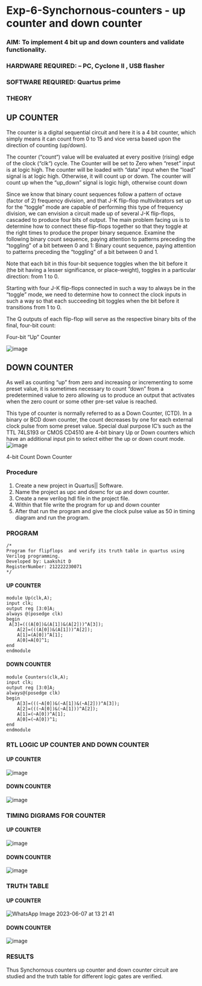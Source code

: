 # Exp-6-Synchornous-counters - up counter and down counter 
### AIM: To implement 4 bit up and down counters and validate  functionality.
### HARDWARE REQUIRED:  – PC, Cyclone II , USB flasher
### SOFTWARE REQUIRED:   Quartus prime
### THEORY 

## UP COUNTER 
The counter is a digital sequential circuit and here it is a 4 bit counter, which simply means it can count from 0 to 15 and vice versa based upon the direction of counting (up/down). 

The counter (“count“) value will be evaluated at every positive (rising) edge of the clock (“clk“) cycle.
The Counter will be set to Zero when “reset” input is at logic high.
The counter will be loaded with “data” input when the “load” signal is at logic high. Otherwise, it will count up or down.
The counter will count up when the “up_down” signal is logic high, otherwise count down

Since we know that binary count sequences follow a pattern of octave (factor of 2) frequency division, and that J-K flip-flop multivibrators set up for the “toggle” mode are capable of performing this type of frequency division, we can envision a circuit made up of several J-K flip-flops, cascaded to produce four bits of output.
The main problem facing us is to determine how to connect these flip-flops together so that they toggle at the right times to produce the proper binary sequence.
Examine the following binary count sequence, paying attention to patterns preceding the “toggling” of a bit between 0 and 1:
Binary count sequence, paying attention to patterns preceding the “toggling” of a bit between 0 and 1.

Note that each bit in this four-bit sequence toggles when the bit before it (the bit having a lesser significance, or place-weight), toggles in a particular direction: from 1 to 0. 

Starting with four J-K flip-flops connected in such a way to always be in the “toggle” mode, we need to determine how to connect the clock inputs in such a way so that each succeeding bit toggles when the bit before it transitions from 1 to 0.

The Q outputs of each flip-flop will serve as the respective binary bits of the final, four-bit count:

Four-bit “Up” Counter

![image](https://user-images.githubusercontent.com/36288975/169644758-b2f4339d-9532-40c5-af40-8f4f8c942e2c.png)



## DOWN COUNTER 

As well as counting “up” from zero and increasing or incrementing to some preset value, it is sometimes necessary to count “down” from a predetermined value to zero allowing us to produce an output that activates when the zero count or some other pre-set value is reached.

This type of counter is normally referred to as a Down Counter, (CTD). In a binary or BCD down counter, the count decreases by one for each external clock pulse from some preset value. Special dual purpose IC’s such as the TTL 74LS193 or CMOS CD4510 are 4-bit binary Up or Down counters which have an additional input pin to select either the up or down count mode.
![image](https://user-images.githubusercontent.com/36288975/169644844-1a14e123-7228-4ed8-81a9-eb937dff4ac8.png)


4-bit Count Down Counter
### Procedure
1. Create a new project in Quartus|| Software.
2. Name the project as upc and downc for up and down counter.
3. Create a new verilog hdl file in the project file.
4. Within that file write the program for up and down counter
5. After that run the program and give the clock pulse value as 50 in timing diagram and run the program.
### PROGRAM 
```
/*
Program for flipflops  and verify its truth table in quartus using Verilog programming.
Developed by: Laakshit D
RegisterNumber: 212222230071
*/
```
#### UP COUNTER
```
module Up(clk,A);
input clk;
output reg [3:0]A;
always @(posedge clk)
begin
 A[3]=(((A[0])&(A[1])&(A[2]))^A[3]);
	A[2]=(((A[0])&(A[1]))^A[2]);
	A[1]=(A[0])^A[1];
	A[0]=A[0]^1;
end
endmodule
```
#### DOWN COUNTER
```
module Counters(clk,A);
input clk;
output reg [3:0]A;
always@(posedge clk)
begin
	A[3]=(((~A[0])&(~A[1])&(~A[2]))^A[3]);
	A[2]=(((~A[0])&(~A[1]))^A[2]);
	A[1]=(~A[0])^A[1];
	A[0]=(~A[0])^1;
end
endmodule
```
### RTL LOGIC UP COUNTER AND DOWN COUNTER  
#### UP COUNTER
![image](https://github.com/laakshit-D/Exp-7-Synchornous-counters-/assets/119559976/c5561d9b-7bab-48a8-bacb-82b38328e614)

#### DOWN COUNTER
![image](https://github.com/laakshit-D/Exp-7-Synchornous-counters-/assets/119559976/e4e6e7e3-0742-4e48-8ad9-aa71ea028073)

### TIMING DIGRAMS FOR COUNTER  
#### UP COUNTER
![image](https://github.com/laakshit-D/Exp-7-Synchornous-counters-/assets/119559976/d3f67da1-96ff-4405-ae81-17232c5db7a1)
#### DOWN COUNTER
![image](https://github.com/laakshit-D/Exp-7-Synchornous-counters-/assets/119559976/208bdf8e-b106-44f6-9fce-8410191d188c)


### TRUTH TABLE 
#### UP COUNTER
![WhatsApp Image 2023-06-07 at 13 21 41](https://github.com/laakshit-D/Exp-7-Synchornous-counters-/assets/119559976/5331b9d3-6937-4906-8ffb-6cf530f248b1)
#### DOWN COUNTER
![image](https://github.com/laakshit-D/Exp-7-Synchornous-counters-/assets/119559976/1aed61e9-35b5-4e61-baf6-370aa04fd531)

### RESULTS 
Thus Synchornous counters up counter and down counter circuit are studied and the truth table for different logic gates are verified.
